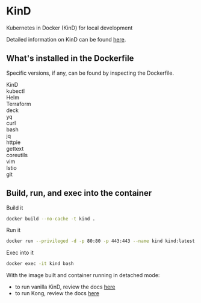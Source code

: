 # KinD
Kubernetes in Docker (KinD) for local development

Detailed information on KinD can be found [here](https://kind.sigs.k8s.io/).

## What's installed in the Dockerfile
Specific versions, if any, can be found by inspecting the Dockerfile.

KinD\
kubectl\
Helm\
Terraform\
deck\
yq\
curl\
bash\
jq\
httpie\
gettext\
coreutils\
vim\
Istio\
git

## Build, run, and exec into the container
Build it
```bash
docker build --no-cache -t kind .
```
Run it
```bash
docker run --privileged -d -p 80:80 -p 443:443 --name kind kind:latest
```
Exec into it
```bash
docker exec -it kind bash
```

With the image built and container running in detached mode:
- to run vanilla KinD, review the docs [here](KIND.md)
- to run Kong, review the docs [here](KONG.md)
